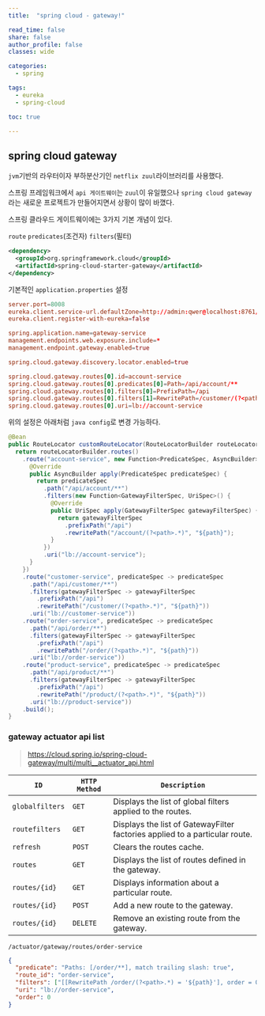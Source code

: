```yaml
---
title:  "spring cloud - gateway!"

read_time: false
share: false
author_profile: false
classes: wide

categories:
  - spring

tags:
  - eureka
  - spring-cloud

toc: true

---
```


## spring cloud gateway

`jvm`기반의 라우터이자 부하분산기인 `netflix zuul`라이브러리를 사용했다.  

스프링 프레임워크에서 `api 게이트웨이`는 `zuul`이 유일했으나 `spring cloud gateway`라는 새로운 프로젝트가 만들어지면서 상황이 많이 바꼈다.  


스프링 클라우드 게이트웨이에는 3가지 기본 개념이 있다.  

`route`
`predicates`(조건자)
`filters`(필터)

```xml
<dependency>
  <groupId>org.springframework.cloud</groupId>
  <artifactId>spring-cloud-starter-gateway</artifactId>
</dependency>
```

기본적인 `application.properties` 설정

```conf
server.port=8008
eureka.client.service-url.defaultZone=http://admin:qwer@localhost:8761/eureka/
eureka.client.register-with-eureka=false

spring.application.name=gateway-service
management.endpoints.web.exposure.include=*
management.endpoint.gateway.enabled=true

spring.cloud.gateway.discovery.locator.enabled=true

spring.cloud.gateway.routes[0].id=account-service
spring.cloud.gateway.routes[0].predicates[0]=Path=/api/account/**
spring.cloud.gateway.routes[0].filters[0]=PrefixPath=/api
spring.cloud.gateway.routes[0].filters[1]=RewritePath=/customer/(?<path>.*),/${path}
spring.cloud.gateway.routes[0].uri=lb://account-service
```

위의 설정은 아래처럼 `java config`로 변경 가능하다.  

```java
@Bean
public RouteLocator customRouteLocator(RouteLocatorBuilder routeLocatorBuilder) {
  return routeLocatorBuilder.routes()
    .route("account-service", new Function<PredicateSpec, AsyncBuilder>() {
      @Override
      public AsyncBuilder apply(PredicateSpec predicateSpec) {
        return predicateSpec
          .path("/api/account/**")
          .filters(new Function<GatewayFilterSpec, UriSpec>() {
            @Override
            public UriSpec apply(GatewayFilterSpec gatewayFilterSpec) {
              return gatewayFilterSpec
                .prefixPath("/api")
                .rewritePath("/account/(?<path>.*)", "${path}");
            }
          })
          .uri("lb://account-service");
      }
    })
    .route("customer-service", predicateSpec -> predicateSpec
      .path("/api/customer/**")
      .filters(gatewayFilterSpec -> gatewayFilterSpec
        .prefixPath("/api")
        .rewritePath("/customer/(?<path>.*)", "${path}"))
      .uri("lb://customer-service"))
    .route("order-service", predicateSpec -> predicateSpec
      .path("/api/order/**")
      .filters(gatewayFilterSpec -> gatewayFilterSpec
        .prefixPath("/api")
        .rewritePath("/order/(?<path>.*)", "${path}"))
      .uri("lb://order-service"))
    .route("product-service", predicateSpec -> predicateSpec
      .path("/api/product/**")
      .filters(gatewayFilterSpec -> gatewayFilterSpec
        .prefixPath("/api")
        .rewritePath("/product/(?<path>.*)", "${path}"))
      .uri("lb://product-service"))
    .build();
}
```


### gateway actuator api list 

> https://cloud.spring.io/spring-cloud-gateway/multi/multi__actuator_api.html

`ID` | `HTTP Method` | `Description`
|---|---|---|
`globalfilters` | `GET` | Displays the list of global filters applied to the routes.
`routefilters` | `GET` | Displays the list of GatewayFilter factories applied to a particular route.
`refresh` | `POST` | Clears the routes cache.
`routes` | `GET` | Displays the list of routes defined in the gateway.
`routes/{id}` | `GET` | Displays information about a particular route.
`routes/{id}` | `POST` | Add a new route to the gateway.
`routes/{id}` | `DELETE` | Remove an existing route from the gateway.

`/actuator/gateway/routes/order-service`

```json
{
  "predicate": "Paths: [/order/**], match trailing slash: true",
  "route_id": "order-service",
  "filters": ["[[RewritePath /order/(?<path>.*) = '${path}'], order = 0]"],
  "uri": "lb://order-service",
  "order": 0
}
```
